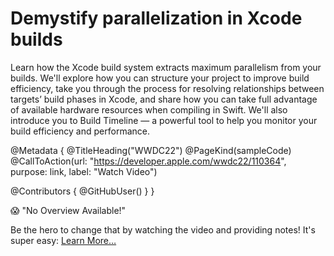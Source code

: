 # Demystify parallelization in Xcode builds

Learn how the Xcode build system extracts maximum parallelism from your builds. We'll explore how you can structure your project to improve build efficiency, take you through the process for resolving relationships between targets’ build phases in Xcode, and share how you can take full advantage of available hardware resources when compiling in Swift. We'll also introduce you to Build Timeline — a powerful tool to help you monitor your build efficiency and performance.

@Metadata {
   @TitleHeading("WWDC22")
   @PageKind(sampleCode)
   @CallToAction(url: "https://developer.apple.com/wwdc22/110364", purpose: link, label: "Watch Video")

   @Contributors {
      @GitHubUser(<replace this with your GitHub handle>)
   }
}

😱 "No Overview Available!"

Be the hero to change that by watching the video and providing notes! It's super easy:
 [Learn More…](https://wwdcnotes.github.io/WWDCNotes/documentation/wwdcnotes/contributing)
